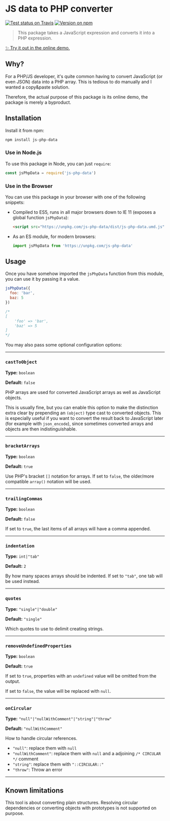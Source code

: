 # JS data to PHP converter

[![Test status on Travis](https://badgen.net/travis/loilo/node-js-php-data?label=build)](https://travis-ci.org/loilo/node-js-php-data)
[![Version on npm](https://badgen.net/npm/v/js-php-data)](https://www.npmjs.com/package/js-php-data)

> This package takes a JavaScript expression and converts it into a PHP expression.

[✨ Try it out in the online demo.](https://loilo.github.io/node-js-php-data/)

## Why?

For a PHP/JS developer, it's quite common having to convert JavaScript (or even JSON) data into a PHP array. This is tedious to do manually and I wanted a copy&paste solution.

Therefore, the actual purpose of this package is its online demo, the package is merely a byproduct.

## Installation

Install it from npm:

```bash
npm install js-php-data
```

### Use in Node.js

To use this package in Node, you can just `require`:

```javascript
const jsPhpData = require('js-php-data')
```

### Use in the Browser

You can use this package in your browser with one of the following snippets:

- Compiled to ES5, runs in all major browsers down to IE 11 (exposes a global function `jsPhpData`):

  ```html
  <script src="https://unpkg.com/js-php-data/dist/js-php-data.umd.js"></script>
  ```

- As an ES module, for modern browsers:

  ```javascript
  import jsPhpData from 'https://unpkg.com/js-php-data'
  ```

## Usage

Once you have somehow imported the `jsPhpData` function from this module, you can use it by passing it a value.

```javascript
jsPhpData({
  foo: 'bar',
  baz: 5
})

/*
[
    'foo' => 'bar',
    'baz' => 5
]
*/
```

You may also pass some optional configuration options:

---

### `castToObject`

**Type:** `boolean`

**Default:** `false`

PHP arrays are used for converted JavaScript arrays as well as JavaScript objects.

This is usually fine, but you can enable this option to make the distinction extra clear by prepending an `(object)` type cast to converted objects. This is especially useful if you want to convert the result back to JavaScript later (for example with `json_encode`), since sometimes converted arrays and objects are then indistinguishable.

---

### `bracketArrays`

**Type:** `boolean`

**Default:** `true`

Use PHP's bracket `[]` notation for arrays. If set to `false`, the older/more compatible `array()` notation will be used.

---

### `trailingCommas`

**Type:** `boolean`

**Default:** `false`

If set to `true`, the last items of all arrays will have a comma appended.

---

### `indentation`

**Type:** `int|"tab"`

**Default:** `2`

By how many spaces arrays should be indented. If set to `"tab"`, one tab will be used instead.

---

### `quotes`

**Type:** `"single"|"double"`

**Default:** `"single"`

Which quotes to use to delimit creating strings.

---

### `removeUndefinedProperties`

**Type:** `boolean`

**Default:** `true`

If set to `true`, properties with an `undefined` value will be omitted from the output.

If set to `false`, the value will be replaced with `null`.

---

### `onCircular`

**Type:** `"null"|"nullWithComment"|"string"|"throw"`

**Default:** `"nullWithComment"`

How to handle circular references.

- `"null"`: replace them with `null`
- `"nullWithComment"`: replace them with `null` and a adjoining `/* CIRCULAR */` comment
- `"string"`: replace them with `"::CIRCULAR::"`
- `"throw"`: Throw an error

---

## Known limitations

This tool is about converting plain structures. Resolving circular dependencies or converting objects with prototypes is not supported on purpose.
